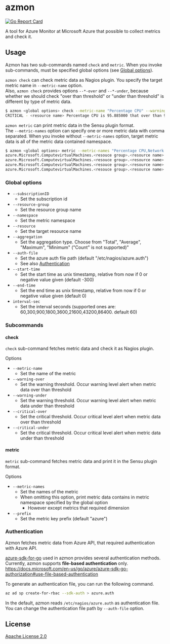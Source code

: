 azmon
=====

[![Go Report Card](https://goreportcard.com/badge/github.com/heartbeatsjp/azmon)](https://goreportcard.com/report/github.com/heartbeatsjp/azmon)

A tool for Azure Monitor at Microsoft Azure that possible to collect metrics and check it.  


## Usage

Azmon has two sub-commands named `check` and `metric`. When you invoke sub-commands, must be specified global options (see [Global options](#global-options)).  

`azmon check` can check metric data as Nagios plugin. You specify the target metric name in `--metric-name` option.  
Also, `azmon check` provides options `--*-over` and `--*-under`, because whether we should check "over than threshold" or "under than threshold" is different by type of metric data.  

```bash
$ azmon <global options> check --metric-name "Percentage CPU" --warning-over 70 --critical-over 90
CRITICAL - <resource name> Percentage CPU is 95.885000 that over than 90.000000
```

`azmon metric` can print metric data in the Sensu plugin format.  
The `--metric-names` option can specify one or more metric data with comma separated. When you invoke without `--metric-names` option, target metric data is all of the metric data contained namespace.  

```bash
$ azmon <global options> metric --metric-names "Percentage CPU,Network In,Network Out,Disk Read Bytes"
azure.Microsoft.ComputevirtualMachines.<resouce group>.<resource name>.PercentageCPU.Average     5.932500        1550223420
azure.Microsoft.ComputevirtualMachines.<resouce group>.<resource name>.NetworkIn.Average         37235.038462    1550223420
azure.Microsoft.ComputevirtualMachines.<resouce group>.<resource name>.NetworkOut.Average        5743.250000     1550223420
azure.Microsoft.ComputevirtualMachines.<resouce group>.<resource name>.DiskReadBytes.Average     0.000000        1550223420
```

### Global options

- `--subscriptionID`
    - Set the subscription id
- `--resource-group`
    - Set the resource group name
- `--namespace`
    - Set the metric namespace
- `--resource`
    - Set the target resource name
- `--aggregation`
    - Set the aggregation type. Choose from "Total", "Average", "Maximum", "Minimum" ("Count" is not supported)"
- `--auth-file`
    - Set the azure auth file path (default "/etc/nagios/azure.auth")
    - See also [Authentication](#authentication)
- `--start-time`
    - Set the start time as unix timestamp, relative from now if 0 or negative value given (default -300)
- `--end-time`
    - Set the end time as unix timestamp, relative from now if 0 or negative value given (default 0)
- `interval-sec`
    - Set the interval seconds (supported ones are: 60,300,900,1800,3600,21600,43200,86400. default 60)
### Subcommands

#### check

`check` sub-command fetches metric data and check it as Nagios plugin.  

Options  

- `--metric-name`
    - Set the name of the metric
- `--warning-over`
    - Set the warning threshold. Occur warning level alert when metric data over than threshold
- `--warning-under`
    - Set the warning threshold. Occur warning level alert when metric data under than threshold
- `--critical-over`
    - Set the critical threshold. Occur critical level alert when metric data over than threshold
- `--critical-under`
    - Set the critical threshold. Occur critical level alert when metric data under than threshold

#### metric

`metric` sub-command fetches metric data and print it in the Sensu plugin format.  

Options  

- `--metric-names`
    - Set the names of the metric
    - When omitting this option, print metric data contains in metric namespace specified by the global option
        - However except metrics that required dimension
- `--prefix`
    - Set the metric key prefix (default "azure")


### Authentication

Azmon fetches metric data from Azure API, that required authentication with Azure API.  

[azure-sdk-for-go](https://github.com/Azure/azure-sdk-for-go) used in azmon provides several authentication methods.  
Currently, azmon supports **file-based authentication** only.  
https://docs.microsoft.com/en-us/go/azure/azure-sdk-go-authorization#use-file-based-authentication  

To generate an authentication file, you can run the following command.  

```bash
az ad sp create-for-rbac --sdk-auth > azure.auth
```

In the default, azmon reads `/etc/nagios/azure.auth` as authentication file. You can change the authentication file path by `--auth-file` option.  


## License

[Apache License 2.0](https://github.com/heartbeatsjp/azmon/blob/master/LICENSE)  
